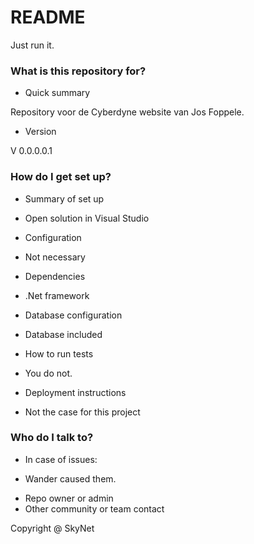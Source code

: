 # README #

Just run it.

### What is this repository for? ###

* Quick summary

Repository voor de Cyberdyne website van Jos Foppele.

* Version

V 0.0.0.0.1

### How do I get set up? ###

* Summary of set up
- Open solution in Visual Studio
* Configuration
- Not necessary
* Dependencies
- .Net framework
* Database configuration
- Database included
* How to run tests
- You do not.
* Deployment instructions
- Not the case for this project

### Who do I talk to? ###

* In case of issues:
- Wander caused them.
* Repo owner or admin
* Other community or team contact

Copyright @ SkyNet